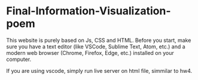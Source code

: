 # Final-Information-Visualization-poem
This website is purely based on Js, CSS and HTML.
Before you start, make sure you have a text editor (like VSCode, Sublime Text, Atom, etc.) and a modern web browser (Chrome, Firefox, Edge, etc.) installed on your computer.

If you are using vscode, simply run live server on html file, simmilar to hw4.
